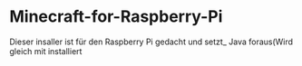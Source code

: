 # Minecraft-for-Raspberry-Pi
Dieser insaller ist für den Raspberry Pi gedacht
und setzt_  Java foraus(Wird gleich mit installiert 
